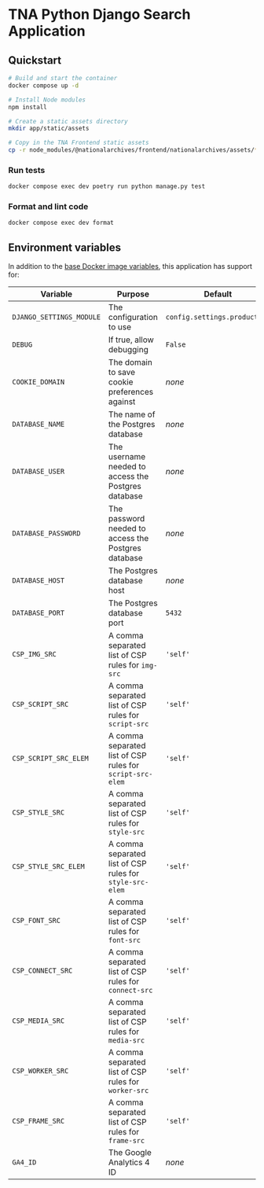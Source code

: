 # TNA Python Django Search Application

## Quickstart

```sh
# Build and start the container
docker compose up -d

# Install Node modules
npm install

# Create a static assets directory
mkdir app/static/assets

# Copy in the TNA Frontend static assets
cp -r node_modules/@nationalarchives/frontend/nationalarchives/assets/* app/static/assets
```

### Run tests

```sh
docker compose exec dev poetry run python manage.py test
```

### Format and lint code

```sh
docker compose exec dev format
```

## Environment variables

In addition to the [base Docker image variables](https://github.com/nationalarchives/docker/blob/main/docker/tna-python-django/README.md#environment-variables), this application has support for:

| Variable                 | Purpose                                                   | Default                      |
| ------------------------ | --------------------------------------------------------- | ---------------------------- |
| `DJANGO_SETTINGS_MODULE` | The configuration to use                                  | `config.settings.production` |
| `DEBUG`                  | If true, allow debugging                                  | `False`                      |
| `COOKIE_DOMAIN`          | The domain to save cookie preferences against             | _none_                       |
| `DATABASE_NAME`          | The name of the Postgres database                         | _none_                       |
| `DATABASE_USER`          | The username needed to access the Postgres database       | _none_                       |
| `DATABASE_PASSWORD`      | The password needed to access the Postgres database       | _none_                       |
| `DATABASE_HOST`          | The Postgres database host                                | _none_                       |
| `DATABASE_PORT`          | The Postgres database port                                | `5432`                       |
| `CSP_IMG_SRC`            | A comma separated list of CSP rules for `img-src`         | `'self'`                     |
| `CSP_SCRIPT_SRC`         | A comma separated list of CSP rules for `script-src`      | `'self'`                     |
| `CSP_SCRIPT_SRC_ELEM`    | A comma separated list of CSP rules for `script-src-elem` | `'self'`                     |
| `CSP_STYLE_SRC`          | A comma separated list of CSP rules for `style-src`       | `'self'`                     |
| `CSP_STYLE_SRC_ELEM`     | A comma separated list of CSP rules for `style-src-elem`  | `'self'`                     |
| `CSP_FONT_SRC`           | A comma separated list of CSP rules for `font-src`        | `'self'`                     |
| `CSP_CONNECT_SRC`        | A comma separated list of CSP rules for `connect-src`     | `'self'`                     |
| `CSP_MEDIA_SRC`          | A comma separated list of CSP rules for `media-src`       | `'self'`                     |
| `CSP_WORKER_SRC`         | A comma separated list of CSP rules for `worker-src`      | `'self'`                     |
| `CSP_FRAME_SRC`          | A comma separated list of CSP rules for `frame-src`       | `'self'`                     |
| `GA4_ID`                 | The Google Analytics 4 ID                                 | _none_                       |
